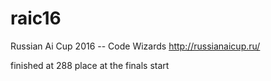 # raic16
Russian Ai Cup 2016 -- Code Wizards
http://russianaicup.ru/

finished at 288 place at the finals start
